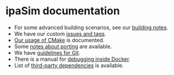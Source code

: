 # ipaSim documentation

- For some advanced building scenarios, see our [building
  notes](build-notes.md).
- We have our custom [issues and tags](issues/README.md).
- [Our usage of CMake](cmake.md) is documented.
- Some [notes about porting](porting.md) are available.
- We have [guidelines for Git](git.md).
- There is a manual for [debugging inside Docker](debug.md).
- List of [third-party dependencies](third-party.md) is available.
